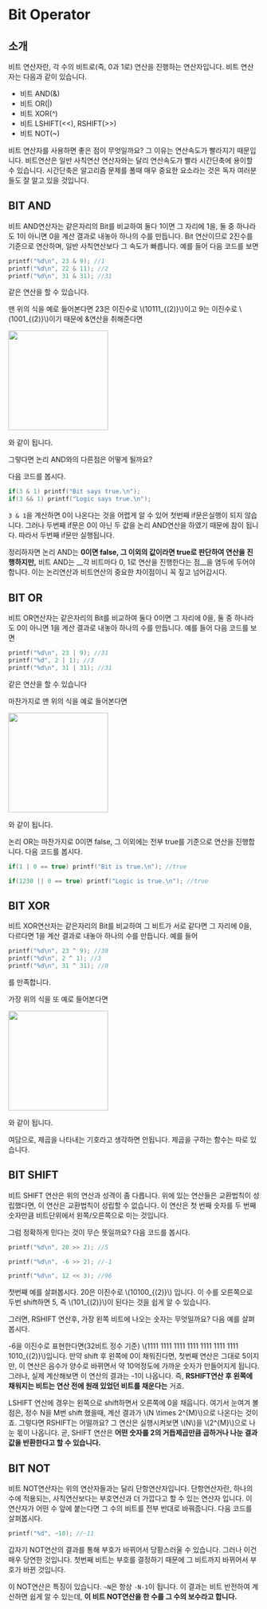 # Bit Operator

## 소개

비트 연산자란, 각 수의 비트로(즉, 0과 1로) 연산을 진행하는 연산자입니다. 비트 연산자는 다음과 같이 있습니다.

* 비트 AND(&)
* 비트 OR(|)
* 비트 XOR(^)
* 비트 LSHIFT(<<), RSHIFT(>>)
* 비트 NOT(~)

비트 연산자를 사용하면 좋은 점이 무엇일까요? 그 이유는 연산속도가 빨라지기 때문입니다. 비트연산은 일반 사칙연산 연산자와는 달리 연산속도가 빨라 시간단축에 용이할 수 있습니다. 시간단축은 알고리즘 문제를 풀때 매우 중요한 요소라는 것은 독자 여러분들도 잘 알고 있을 것입니다.



## BIT AND

비트 AND연산자는 같은자리의 Bit를 비교하여 둘다 1이면 그 자리에 1을, 둘 중 하나라도 1이 아니면 0을 계산 결과로 내놓아 하나의 수를 만듭니다. Bit 연산이므로 2진수를 기준으로 연산하며, 일반 사칙연산보다 그 속도가 빠릅니다. 예를 들어 다음 코드를 보면

``` c++
printf("%d\n", 23 & 9); //1
printf("%d\n", 22 & 11); //2
printf("%d\n", 31 & 31); //31
```

같은 연산을 할 수 있습니다.

맨 위의 식을 예로 들어본다면 23은 이진수로 \\(10111_{(2)}\\)이고 9는 이진수로 \\(1001_{(2)}\\)이기 때문에 &연산을 취해준다면

<img src="/Users/retr0/Desktop/iamcoder-wiki.github.io/src/datastructure/intermediate/bitmask/bitmask1.png" width = 200 >

와 같이 됩니다.

그렇다면 논리 AND와의 다른점은 어떻게 될까요? 

다음 코드를 봅시다.

``` c++
if(3 & 1) printf("Bit says true.\n");
if(3 && 1) printf("Logic says true.\n");
```

`3 & 1`을 계산하면 0이 나온다는 것을 어렵게 알 수 있어 첫번째 if문은실행이 되지 않습니다. 그러나 두번째 if문은 0이 아닌 두 값을 논리 AND연산을 하였기 때문에 참이 됩니다. 따라서 두번째 if문만 실행됩니다.

정리하자면 논리 AND는 __0이면 false, 그 이외의 값이라면 true로 판단하여 연산을 진행하지만,__ 비트 AND는 __각 비트마다 0, 1로 연산을 진행한다는 점__을 염두에 두어야 합니다. 이는 논리연산과 비트연산의 중요한 차이점이니 꼭 짚고 넘어갑시다.



## BIT OR

비트 OR연산자는 같은자리의 Bit를 비교하여 둘다 0이면 그 자리에 0을, 둘 중 하나라도 0이 아니면 1을 계산 결과로 내놓아 하나의 수를 만듭니다. 예를 들어 다음 코드를 보면

``` c++
printf("%d\n", 23 | 9); //31
printf("%d", 2 | 1); //3
printf("%d\n", 31 | 31); //31
```

같은 연산을 할 수 있습니다

마찬가지로 맨 위의 식을 예로 들어본다면

<img src="/Users/retr0/Desktop/iamcoder-wiki.github.io/src/datastructure/intermediate/bitmask/bitmask2.png" width = 200 >

와 같이 됩니다.

논리 OR는 마찬가지로 0이면 false, 그 이외에는 전부 true를 기준으로 연산을 진행합니다. 다음 코드를 봅시다.

``` c++
if(1 | 0 == true) printf("Bit is true.\n"); //true

if(1230 || 0 == true) printf("Logic is true.\n"); //true
```



## BIT XOR

비트 XOR연산자는 같은자리의 Bit를 비교하여 그 비트가 서로 같다면 그 자리에 0을, 다르다면 1을 계산 결과로 내놓아 하나의 수를 만듭니다. 예를 들어

``` c++
printf("%d\n", 23 ^ 9); //30
printf("%d\n", 2 ^ 1); //3
printf("%d\n", 31 ^ 31); //0
```

를 만족합니다.

가장 위의 식을 또 예로 들어본다면

<img src="/Users/retr0/Desktop/iamcoder-wiki.github.io/src/datastructure/intermediate/bitmask/bitmask3.png" width = 200 >

와 같이 됩니다.

여담으로, 제곱을 나타내는 기호라고 생각하면 안됩니다. 제곱을 구하는 함수는 따로 있습니다.



## BIT SHIFT

 비트 SHIFT 연산은 위의 연산과 성격이 좀 다릅니다. 위에 있는 연산들은 교환법칙이 성립했다면, 이 연산은 교환법칙이 성립할 수 없습니다. 이 연산은 첫 번째 숫자를 두 번째 숫자만큼 비트단위에서 왼쪽/오른쪽으로 미는 것입니다.

그럼 정확하게 민다는 것이 무슨 뜻일까요? 다음 코드를 봅시다.

``` c++
printf("%d\n", 20 >> 2); //5

printf("%d\n", -6 >> 2); //-1

printf("%d\n", 12 << 3); //96
```

첫번째 예를 살펴봅시다. 20은 이진수로 \\(10100_{(2)}\\) 입니다. 이 수를 오른쪽으로 두번 shift하면 5, 즉 \\\(101_{(2)}\\)이 된다는 것을 쉽게 알 수 있습니다.

그러면, RSHIFT 연산후, 가장 왼쪽 비트에 나오는 숫자는 무엇일까요? 다음 예를 살펴봅시다.

-6을 이진수로 표현한다면(32비트 정수 기준) \\(1111 1111 1111 1111 1111 1111 1111 1010_{(2)}\\)입니다. 만약 shift 후 왼쪽에 0이 채워진다면, 첫번째 연산은 그대로 5이지만, 이 연산은 음수가 양수로 바뀌면서 약 10억정도에 가까운 숫자가 만들어지게 됩니다. 그러나, 실제 계산해보면 이 연산의 결과는 -1이 나옵니다. 즉, __RSHIFT연산 후 왼쪽에 채워지는 비트는 연산 전에 원래 있었던 비트를 채운다는__ 거죠. 

LSHIFT 연산에 경우는 왼쪽으로 shift하면서 오른쪽에 0을 채웁니다. 여기서 눈여겨 볼 점은, 정수 N을 M번 shift 했을때, 계산 결과가 \\(N \times 2^{M}\\)으로 나온다는 것이죠. 그렇다면 RSHIFT는 어떨까요? 그 연산은 실행시켜보면 \\(N\\)을 \\(2^{M}\\)으로 나눈 몫이 나옵니다. 곧, SHIFT 연산은 __어떤 숫자를 2의 거듭제곱만큼 곱하거나 나눈 결과값을 반환한다고 할 수 있습니다.__



## BIT NOT

비트 NOT연산자는 위의 연산자들과는 달리 단항연산자입니다. 단항연산자란, 하나의 수에 적용되는, 사칙연산보다는 부호연산과 더 가깝다고 할 수 있는 연산자 입니다. 이 연산자가 어떤 수 앞에 붙는다면 그 수의 비트를 전부 반대로 바꿔줍니다. 다음 코드를 살펴봅시다.

``` c++
printf("%d", ~10); //-11
```

갑자기 NOT연산의 결과를 통해 부호가 바뀌어서 당황스러울 수 있습니다. 그러나 이건 매우 당연한 것입니다. 첫번째 비트는 부호를 결정하기 때문에 그 비트까지 바뀌어서 부호가 바뀐 것입니다.

이 NOT연산은 특징이 있습니다. `~N`은 항상 `-N-1`이 됩니다. 이 결과는 비트 반전하여 계산하면 쉽게 알 수 있는데, __이 비트 NOT연산을 한 수를 그 수의 보수라고 합니다.__


